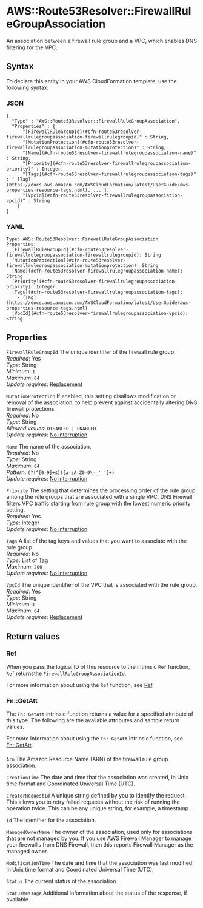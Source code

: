 # AWS::Route53Resolver::FirewallRuleGroupAssociation<a name="aws-resource-route53resolver-firewallrulegroupassociation"></a>

An association between a firewall rule group and a VPC, which enables DNS filtering for the VPC\. 

## Syntax<a name="aws-resource-route53resolver-firewallrulegroupassociation-syntax"></a>

To declare this entity in your AWS CloudFormation template, use the following syntax:

### JSON<a name="aws-resource-route53resolver-firewallrulegroupassociation-syntax.json"></a>

```
{
  "Type" : "AWS::Route53Resolver::FirewallRuleGroupAssociation",
  "Properties" : {
      "[FirewallRuleGroupId](#cfn-route53resolver-firewallrulegroupassociation-firewallrulegroupid)" : String,
      "[MutationProtection](#cfn-route53resolver-firewallrulegroupassociation-mutationprotection)" : String,
      "[Name](#cfn-route53resolver-firewallrulegroupassociation-name)" : String,
      "[Priority](#cfn-route53resolver-firewallrulegroupassociation-priority)" : Integer,
      "[Tags](#cfn-route53resolver-firewallrulegroupassociation-tags)" : [ [Tag](https://docs.aws.amazon.com/AWSCloudFormation/latest/UserGuide/aws-properties-resource-tags.html), ... ],
      "[VpcId](#cfn-route53resolver-firewallrulegroupassociation-vpcid)" : String
    }
}
```

### YAML<a name="aws-resource-route53resolver-firewallrulegroupassociation-syntax.yaml"></a>

```
Type: AWS::Route53Resolver::FirewallRuleGroupAssociation
Properties: 
  [FirewallRuleGroupId](#cfn-route53resolver-firewallrulegroupassociation-firewallrulegroupid): String
  [MutationProtection](#cfn-route53resolver-firewallrulegroupassociation-mutationprotection): String
  [Name](#cfn-route53resolver-firewallrulegroupassociation-name): String
  [Priority](#cfn-route53resolver-firewallrulegroupassociation-priority): Integer
  [Tags](#cfn-route53resolver-firewallrulegroupassociation-tags): 
    - [Tag](https://docs.aws.amazon.com/AWSCloudFormation/latest/UserGuide/aws-properties-resource-tags.html)
  [VpcId](#cfn-route53resolver-firewallrulegroupassociation-vpcid): String
```

## Properties<a name="aws-resource-route53resolver-firewallrulegroupassociation-properties"></a>

`FirewallRuleGroupId`  <a name="cfn-route53resolver-firewallrulegroupassociation-firewallrulegroupid"></a>
The unique identifier of the firewall rule group\.   
*Required*: Yes  
*Type*: String  
*Minimum*: `1`  
*Maximum*: `64`  
*Update requires*: [Replacement](https://docs.aws.amazon.com/AWSCloudFormation/latest/UserGuide/using-cfn-updating-stacks-update-behaviors.html#update-replacement)

`MutationProtection`  <a name="cfn-route53resolver-firewallrulegroupassociation-mutationprotection"></a>
If enabled, this setting disallows modification or removal of the association, to help prevent against accidentally altering DNS firewall protections\.   
*Required*: No  
*Type*: String  
*Allowed values*: `DISABLED | ENABLED`  
*Update requires*: [No interruption](https://docs.aws.amazon.com/AWSCloudFormation/latest/UserGuide/using-cfn-updating-stacks-update-behaviors.html#update-no-interrupt)

`Name`  <a name="cfn-route53resolver-firewallrulegroupassociation-name"></a>
The name of the association\.  
*Required*: No  
*Type*: String  
*Maximum*: `64`  
*Pattern*: `(?!^[0-9]+$)([a-zA-Z0-9\-_' ']+)`  
*Update requires*: [No interruption](https://docs.aws.amazon.com/AWSCloudFormation/latest/UserGuide/using-cfn-updating-stacks-update-behaviors.html#update-no-interrupt)

`Priority`  <a name="cfn-route53resolver-firewallrulegroupassociation-priority"></a>
The setting that determines the processing order of the rule group among the rule groups that are associated with a single VPC\. DNS Firewall filters VPC traffic starting from rule group with the lowest numeric priority setting\.   
*Required*: Yes  
*Type*: Integer  
*Update requires*: [No interruption](https://docs.aws.amazon.com/AWSCloudFormation/latest/UserGuide/using-cfn-updating-stacks-update-behaviors.html#update-no-interrupt)

`Tags`  <a name="cfn-route53resolver-firewallrulegroupassociation-tags"></a>
A list of the tag keys and values that you want to associate with the rule group\.   
*Required*: No  
*Type*: List of [Tag](https://docs.aws.amazon.com/AWSCloudFormation/latest/UserGuide/aws-properties-resource-tags.html)  
*Maximum*: `200`  
*Update requires*: [No interruption](https://docs.aws.amazon.com/AWSCloudFormation/latest/UserGuide/using-cfn-updating-stacks-update-behaviors.html#update-no-interrupt)

`VpcId`  <a name="cfn-route53resolver-firewallrulegroupassociation-vpcid"></a>
The unique identifier of the VPC that is associated with the rule group\.   
*Required*: Yes  
*Type*: String  
*Minimum*: `1`  
*Maximum*: `64`  
*Update requires*: [Replacement](https://docs.aws.amazon.com/AWSCloudFormation/latest/UserGuide/using-cfn-updating-stacks-update-behaviors.html#update-replacement)

## Return values<a name="aws-resource-route53resolver-firewallrulegroupassociation-return-values"></a>

### Ref<a name="aws-resource-route53resolver-firewallrulegroupassociation-return-values-ref"></a>

 When you pass the logical ID of this resource to the intrinsic `Ref` function, `Ref` returnsthe `FirewallRuleGroupAssociationId`\.

For more information about using the `Ref` function, see [Ref](https://docs.aws.amazon.com/AWSCloudFormation/latest/UserGuide/intrinsic-function-reference-ref.html)\.

### Fn::GetAtt<a name="aws-resource-route53resolver-firewallrulegroupassociation-return-values-fn--getatt"></a>

The `Fn::GetAtt` intrinsic function returns a value for a specified attribute of this type\. The following are the available attributes and sample return values\.

For more information about using the `Fn::GetAtt` intrinsic function, see [Fn::GetAtt](https://docs.aws.amazon.com/AWSCloudFormation/latest/UserGuide/intrinsic-function-reference-getatt.html)\.

#### <a name="aws-resource-route53resolver-firewallrulegroupassociation-return-values-fn--getatt-fn--getatt"></a>

`Arn`  <a name="Arn-fn::getatt"></a>
The Amazon Resource Name \(ARN\) of the firewall rule group association\.

`CreationTime`  <a name="CreationTime-fn::getatt"></a>
The date and time that the association was created, in Unix time format and Coordinated Universal Time \(UTC\)\.

`CreatorRequestId`  <a name="CreatorRequestId-fn::getatt"></a>
A unique string defined by you to identify the request\. This allows you to retry failed requests without the risk of running the operation twice\. This can be any unique string, for example, a timestamp\.

`Id`  <a name="Id-fn::getatt"></a>
The identifier for the association\.

`ManagedOwnerName`  <a name="ManagedOwnerName-fn::getatt"></a>
The owner of the association, used only for associations that are not managed by you\. If you use AWS Firewall Manager to manage your firewallls from DNS Firewall, then this reports Firewall Manager as the managed owner\.

`ModificationTime`  <a name="ModificationTime-fn::getatt"></a>
The date and time that the association was last modified, in Unix time format and Coordinated Universal Time \(UTC\)\.

`Status`  <a name="Status-fn::getatt"></a>
The current status of the association\.

`StatusMessage`  <a name="StatusMessage-fn::getatt"></a>
Additional information about the status of the response, if available\.